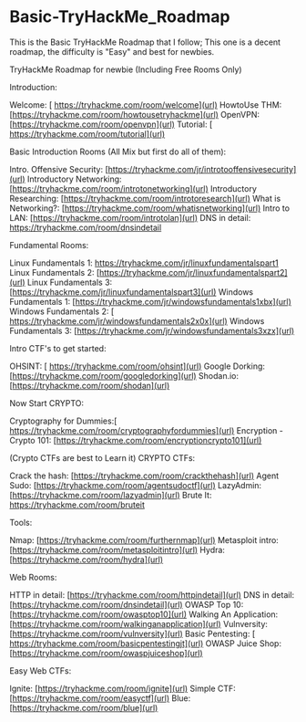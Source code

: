 # Basic-TryHackMe_Roadmap
This is the Basic TryHackMe Roadmap that I follow; This one is a decent roadmap, the difficulty is "Easy" and best for newbies.  


TryHackMe Roadmap for newbie
(Including Free Rooms Only)

Introduction:

Welcome: 			     [ https://tryhackme.com/room/welcome](url)
HowtoUse THM: 			[https://tryhackme.com/room/howtousetryhackme](url)
OpenVPN: 			      [https://tryhackme.com/room/openvpn](url)
Tutorial: 			   [ https://tryhackme.com/room/tutorial](url)

Basic Introduction Rooms (All Mix but first do all of them):

Intro. Offensive Security: 	    [https://tryhackme.com/jr/introtooffensivesecurity](url)
Introductory Networking: 	      [https://tryhackme.com/room/introtonetworking](url)
Introductory Researching:	      [https://tryhackme.com/room/introtoresearch](url)
What is Networking?:		        [https://tryhackme.com/room/whatisnetworking](url)
Intro to LAN:			              [https://tryhackme.com/room/introtolan](url)
DNS in detail:			            [https://tryhackme.com/room/dnsindetail	](url)

Fundamental Rooms:

Linux Fundamentals 1: 		      [https://tryhackme.com/jr/linuxfundamentalspart1	](url)
Linux Fundamentals 2:		        [https://tryhackme.com/jr/linuxfundamentalspart2](url)
Linux Fundamentals 3:		        [https://tryhackme.com/jr/linuxfundamentalspart3](url)
Windows Fundamentals 1:		      [https://tryhackme.com/jr/windowsfundamentals1xbx](url)
Windows Fundamentals 2:		     [ https://tryhackme.com/jr/windowsfundamentals2x0x](url)
Windows Fundamentals 3:	      	[https://tryhackme.com/jr/windowsfundamentals3xzx](url)


Intro CTF's to get started:

OHSINT: 			       [ https://tryhackme.com/room/ohsint](url)
Google Dorking:			  [https://tryhackme.com/room/googledorking](url)
Shodan.io: 			      [https://tryhackme.com/room/shodan](url)


Now Start CRYPTO:

Cryptography for Dummies:[ 	  https://tryhackme.com/room/cryptographyfordummies](url)
Encryption - Crypto 101:	    [https://tryhackme.com/room/encryptioncrypto101](url)


(Crypto CTFs are best to Learn it)
CRYPTO CTFs:

Crack the hash:			    [https://tryhackme.com/room/crackthehash](url)
Agent Sudo: 			      [https://tryhackme.com/room/agentsudoctf](url)
LazyAdmin: 			        [https://tryhackme.com/room/lazyadmin](url)
Brute It:			         [ https://tryhackme.com/room/bruteit
](url)


Tools:

Nmap: 				          [https://tryhackme.com/room/furthernmap](url)
Metasploit intro: 		  [https://tryhackme.com/room/metasploitintro](url)
Hydra: 				          [https://tryhackme.com/room/hydra](url)




Web Rooms:
  
HTTP in detail: 		      [https://tryhackme.com/room/httpindetail](url)
DNS in detail:			      [https://tryhackme.com/room/dnsindetail](url)
OWASP Top 10: 			      [https://tryhackme.com/room/owasptop10](url)
Walking An Application: 	[https://tryhackme.com/room/walkinganapplication](url)
Vulnversity: 			        [https://tryhackme.com/room/vulnversity](url)
Basic Pentesting: 		   [ https://tryhackme.com/room/basicpentestingjt](url)
OWASP Juice Shop: 		    [https://tryhackme.com/room/owaspjuiceshop](url)

Easy Web CTFs:

Ignite:				            [https://tryhackme.com/room/ignite](url)
Simple CTF: 			        [https://tryhackme.com/room/easyctf](url)
Blue: 				            [https://tryhackme.com/room/blue](url)
	





 


